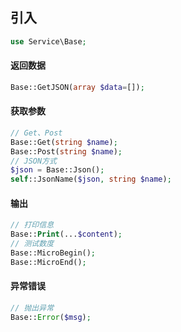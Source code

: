 ## 引入
```php
use Service\Base;
```

#### 返回数据
```php
Base::GetJSON(array $data=[]);
```

#### 获取参数
```php
// Get、Post
Base::Get(string $name);
Base::Post(string $name);
// JSON方式
$json = Base::Json();
self::JsonName($json, string $name);
```

#### 输出
```php
// 打印信息
Base::Print(...$content);
// 测试数度
Base::MicroBegin();
Base::MicroEnd();
```

#### 异常错误
```php
// 抛出异常
Base::Error($msg);
```
